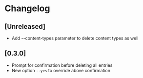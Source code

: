 # Changelog

## [Unreleased]
- Add --content-types parameter to delete content types as well

## [0.3.0]
- Prompt for confirmation before deleting all entries
- New option `--yes` to override above confirmation
